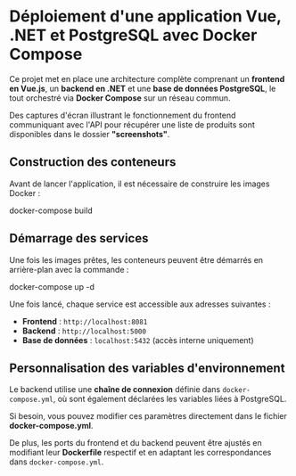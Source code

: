 # Déploiement d'une application Vue, .NET et PostgreSQL avec Docker Compose  

Ce projet met en place une architecture complète comprenant un **frontend en Vue.js**, un **backend en .NET** et une **base de données PostgreSQL**, le tout orchestré via **Docker Compose** sur un réseau commun.  

Des captures d'écran illustrant le fonctionnement du frontend communiquant avec l'API pour récupérer une liste de produits sont disponibles dans le dossier **"screenshots"**.  

## Construction des conteneurs  

Avant de lancer l'application, il est nécessaire de construire les images Docker :  

docker-compose build

## Démarrage des services  

Une fois les images prêtes, les conteneurs peuvent être démarrés en arrière-plan avec la commande :  

docker-compose up -d

Une fois lancé, chaque service est accessible aux adresses suivantes :  
- **Frontend** : `http://localhost:8081`  
- **Backend** : `http://localhost:5000`  
- **Base de données** : `localhost:5432` (accès interne uniquement)  

## Personnalisation des variables d'environnement  

Le backend utilise une **chaîne de connexion** définie dans `docker-compose.yml`, où sont également déclarées les variables liées à PostgreSQL.  

Si besoin, vous pouvez modifier ces paramètres directement dans le fichier **docker-compose.yml**.  

De plus, les ports du frontend et du backend peuvent être ajustés en modifiant leur **Dockerfile** respectif et en adaptant les correspondances dans `docker-compose.yml`.  

